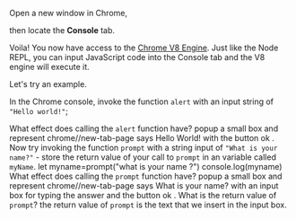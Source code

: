 Open a new window in Chrome,

then locate the **Console** tab.

Voila! You now have access to the [Chrome V8 Engine](https://www.cloudflare.com/en-gb/learning/serverless/glossary/what-is-chrome-v8/).
Just like the Node REPL, you can input JavaScript code into the Console tab and the V8 engine will execute it.

Let's try an example.

In the Chrome console,
invoke the function `alert` with an input string of `"Hello world!"`;

What effect does calling the `alert` function have?
popup a small box and represent chrome//new-tab-page  says  Hello World!  with the button ok .
Now try invoking the function `prompt` with a string input of `"What is your name?"` - store the return value of your call to `prompt` in an variable called `myName`.
let myname=prompt("what is your name ?")
console.log(myname)
What effect does calling the `prompt` function have?
popup a small box and represent chrome//new-tab-page  says  What is your name?  with an input box for typing the answer and the button ok .
What is the return value of `prompt`?
the return value of `prompt` is the text that we insert in the input box.
